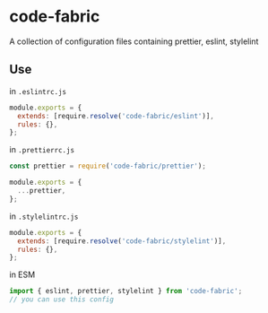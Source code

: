 # code-fabric

A collection of configuration files containing prettier, eslint, stylelint

## Use

in `.eslintrc.js`

```js
module.exports = {
  extends: [require.resolve('code-fabric/eslint')],
  rules: {},
};
```

in `.prettierrc.js`

```js
const prettier = require('code-fabric/prettier');

module.exports = {
  ...prettier,
};
```

in `.stylelintrc.js`

```js
module.exports = {
  extends: [require.resolve('code-fabric/stylelint')],
  rules: {},
};
```

in ESM

```js
import { eslint, prettier, stylelint } from 'code-fabric';
// you can use this config
```
